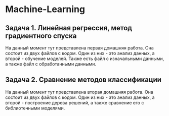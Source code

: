 # Machine-Learning
 
 
 ## Задача 1. Линейная регрессия, метод градиентного спуска
 На данный момент тут представлена первая домашняя работа. Она состоит из двух файлов с кодом. Один из них - это анализ данных, а второй - обучение моделей. Также есть файл с изначальными данными, а также файл с обработанными данными. 

  ## Задача 2. Сравнение методов классификации
 На данный момент тут представлена вторая домашняя работа. Она состоит из двух файлов с кодом. Один из них - это анализ данных, а второй - построение дерева решений, а также сравнение его с библиотечными моделями.
